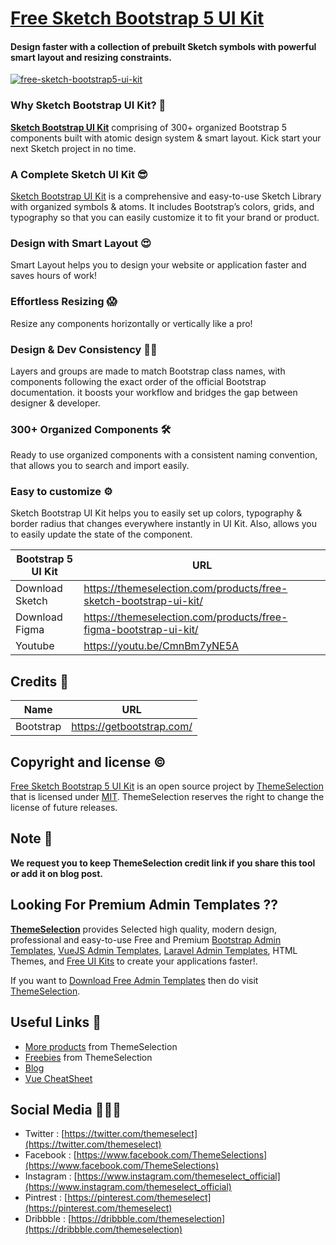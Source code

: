 # [Free Sketch Bootstrap 5 UI Kit](https://themeselection.com/products/free-sketch-bootstrap-ui-kit/)
#### Design faster with a collection of prebuilt Sketch symbols with powerful smart layout and resizing constraints.

[![free-sketch-bootstrap5-ui-kit](https://user-images.githubusercontent.com/749684/118599573-6116e080-b7cd-11eb-9694-319ecfca3770.jpeg)](https://themeselection.com/products/free-sketch-bootstrap-ui-kit/)


### Why Sketch Bootstrap UI Kit? 🎉
**[Sketch Bootstrap UI Kit](https://themeselection.com/products/free-sketch-bootstrap-ui-kit/)** comprising of 300+ organized Bootstrap 5 components built with atomic design system & smart layout. Kick start your next Sketch project in no time. 

### A Complete Sketch UI Kit 😎
[Sketch Bootstrap UI Kit](https://themeselection.com/products/free-sketch-bootstrap-ui-kit/) is a comprehensive and easy-to-use Sketch Library with organized symbols & atoms. It includes Bootstrap’s colors, grids, and typography so that you can easily customize it to fit your brand or product.

### Design with Smart Layout 😍
Smart Layout helps you to design your website or application faster and saves hours of work! 

### Effortless Resizing 😱
Resize any components horizontally or vertically like a pro! 

### Design & Dev Consistency 👨‍💻
Layers and groups are made to match Bootstrap class names, with components following the exact order of the official Bootstrap documentation. it boosts your workflow and bridges the gap between designer & developer. 

### 300+ Organized Components 🛠
Ready to use organized components with a consistent naming convention, that allows you to search and import easily. 

### Easy to customize ⚙️
Sketch Bootstrap UI Kit helps you to easily set up colors, typography & border radius that changes everywhere instantly in UI Kit. Also, allows you to easily update the state of the component.


| Bootstrap 5 UI Kit | URL |
|--|--|
| Download Sketch | https://themeselection.com/products/free-sketch-bootstrap-ui-kit/ |
| Download Figma |  https://themeselection.com/products/free-figma-bootstrap-ui-kit/ |
| Youtube | https://youtu.be/CmnBm7yNE5A |


## Credits 🤘
| Name | URL |
|--|--|
| Bootstrap | https://getbootstrap.com/ |

## Copyright and license ©

[Free Sketch Bootstrap 5 UI Kit](https://themeselection.com/products/free-sketch-bootstrap-ui-kit/) is an open source project by [ThemeSelection](https://themeselection.com) that is licensed under [MIT](http://opensource.org/licenses/MIT). ThemeSelection reserves the right to change the license of future releases.

## Note 📒

**We request you to keep ThemeSelection credit link if you share this tool or add it on blog post.**

## Looking For Premium Admin Templates ??

**[ThemeSelection](https://themeselection.com/)** provides Selected high quality, modern design, professional and easy-to-use Free and Premium [Bootstrap Admin Templates](https://themeselection.com/products/category/bootstrap-admin-templates/), [VueJS Admin Templates](https://themeselection.com/products/category/vuejs-admin-templates/), [Laravel Admin Templates](https://themeselection.com/products/category/laravel-admin-templates/), HTML Themes, and [Free UI Kits](https://themeselection.com/products/category/free-ui-kits/) to create your applications faster!.

If you want to [Download Free Admin Templates](https://themeselection.com/products/category/download-free-admin-templates/) then do visit [ThemeSelection](https://themeselection.com/).


## Useful Links 🔗


* [More products](https://themeselection.com/products/) from ThemeSelection
* [Freebies](https://themeselection.com/products/category/freebies/) from ThemeSelection
* [Blog](https://themeselection.com/blog/)
* [Vue CheatSheet](https://vue-cheatsheet.themeselection.com/)

## Social Media 👩🏻‍💻

* Twitter : [https://twitter.com/themeselect](https://twitter.com/themeselect)
* Facebook : [https://www.facebook.com/ThemeSelections](https://www.facebook.com/ThemeSelections)
* Instagram : [https://www.instagram.com/themeselect_official](https://www.instagram.com/themeselect_official)
* Pintrest : [https://pinterest.com/themeselect](https://pinterest.com/themeselect)
* Dribbble : [https://dribbble.com/themeselection](https://dribbble.com/themeselection)
